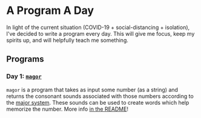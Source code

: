 # A Program A Day

In light of the current situation (COVID-19 + social-distancing + isolation),
I've decided to write a program every day. This will give me focus, keep my
spirits up, and will helpfully teach me something.

## Programs

### Day 1: [`magor`](01-magor/)

`magor` is a program that takes as input some number (as a string) and returns
the consonant sounds associated with those numbers according to the [major
system](https://en.wikipedia.org/wiki/Mnemonic_major_system). These sounds can
be used to create words which help memorize the number. More info
[in the README](01-magor/README.md)!
